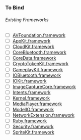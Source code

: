 ### To Bind
###### Existing Frameworks
- [ ] [AVFoundation.framework](https://github.com/xamarin/xamarin-macios/wiki/AVFoundation-macOS-Beta1)
- [ ] [AppKit.framework](https://github.com/xamarin/xamarin-macios/wiki/AppKit-macOS-Beta1)
- [ ] [CloudKit.framework](https://github.com/xamarin/xamarin-macios/wiki/CloudKit-macOS-Beta1)
- [ ] [CoreBluetooth.framework](https://github.com/xamarin/xamarin-macios/wiki/CoreBluetooth-macOS-Beta1)
- [ ] [CoreData.framework](https://github.com/xamarin/xamarin-macios/wiki/CoreData-macOS-Beta1)
- [ ] [CryptoTokenKit.framework](https://github.com/xamarin/xamarin-macios/wiki/CryptoTokenKit-macOS-Beta1)
- [ ] [GameplayKit.framework](https://github.com/xamarin/xamarin-macios/wiki/GameplayKit-macOS-Beta1)
- [ ] [IOBluetooth.framework](https://github.com/xamarin/xamarin-macios/wiki/IOBluetooth-macOS-Beta1)
- [ ] [IOKit.framework](https://github.com/xamarin/xamarin-macios/wiki/IOKit-macOS-Beta1)
- [ ] [ImageCaptureCore.framework](https://github.com/xamarin/xamarin-macios/wiki/ImageCaptureCore-macOS-Beta1)
- [ ] [Intents.framework](https://github.com/xamarin/xamarin-macios/wiki/Intents-macOS-Beta1)
- [ ] [Kernel.framework](https://github.com/xamarin/xamarin-macios/wiki/Kernel-macOS-Beta1)
- [ ] [MediaPlayer.framework](https://github.com/xamarin/xamarin-macios/wiki/MediaPlayer-macOS-Beta1)
- [ ] [ModelIO.framework](https://github.com/xamarin/xamarin-macios/wiki/ModelIO-macOS-Beta1)
- [ ] [NetworkExtension.framework](https://github.com/xamarin/xamarin-macios/wiki/NetworkExtension-macOS-Beta1)
- [ ] [Ruby.framework](https://github.com/xamarin/xamarin-macios/wiki/Ruby-macOS-Beta1)
- [ ] [Security.framework](https://github.com/xamarin/xamarin-macios/wiki/Security-macOS-Beta1)
- [ ] [SpriteKit.framework](https://github.com/xamarin/xamarin-macios/wiki/SpriteKit-macOS-Beta1)
